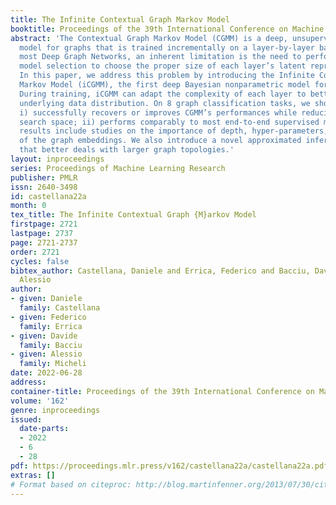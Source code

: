```yaml
---
title: The Infinite Contextual Graph Markov Model
booktitle: Proceedings of the 39th International Conference on Machine Learning
abstract: 'The Contextual Graph Markov Model (CGMM) is a deep, unsupervised, and probabilistic
  model for graphs that is trained incrementally on a layer-by-layer basis. As with
  most Deep Graph Networks, an inherent limitation is the need to perform an extensive
  model selection to choose the proper size of each layer’s latent representation.
  In this paper, we address this problem by introducing the Infinite Contextual Graph
  Markov Model (iCGMM), the first deep Bayesian nonparametric model for graph learning.
  During training, iCGMM can adapt the complexity of each layer to better fit the
  underlying data distribution. On 8 graph classification tasks, we show that iCGMM:
  i) successfully recovers or improves CGMM’s performances while reducing the hyper-parameters’
  search space; ii) performs comparably to most end-to-end supervised methods. The
  results include studies on the importance of depth, hyper-parameters, and compression
  of the graph embeddings. We also introduce a novel approximated inference procedure
  that better deals with larger graph topologies.'
layout: inproceedings
series: Proceedings of Machine Learning Research
publisher: PMLR
issn: 2640-3498
id: castellana22a
month: 0
tex_title: The Infinite Contextual Graph {M}arkov Model
firstpage: 2721
lastpage: 2737
page: 2721-2737
order: 2721
cycles: false
bibtex_author: Castellana, Daniele and Errica, Federico and Bacciu, Davide and Micheli,
  Alessio
author:
- given: Daniele
  family: Castellana
- given: Federico
  family: Errica
- given: Davide
  family: Bacciu
- given: Alessio
  family: Micheli
date: 2022-06-28
address:
container-title: Proceedings of the 39th International Conference on Machine Learning
volume: '162'
genre: inproceedings
issued:
  date-parts:
  - 2022
  - 6
  - 28
pdf: https://proceedings.mlr.press/v162/castellana22a/castellana22a.pdf
extras: []
# Format based on citeproc: http://blog.martinfenner.org/2013/07/30/citeproc-yaml-for-bibliographies/
---
```

